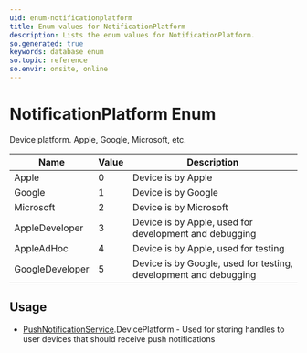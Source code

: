 ```yaml
---
uid: enum-notificationplatform
title: Enum values for NotificationPlatform
description: Lists the enum values for NotificationPlatform.
so.generated: true
keywords: database enum
so.topic: reference
so.envir: onsite, online
---
```


# NotificationPlatform Enum

Device platform. Apple, Google, Microsoft, etc.

| Name | Value | Description |
|------|-------|-------------|
|Apple|0|Device is by Apple|
|Google|1|Device is by Google|
|Microsoft|2|Device is by Microsoft|
|AppleDeveloper|3|Device is by Apple, used for development and debugging|
|AppleAdHoc|4|Device is by Apple, used for testing|
|GoogleDeveloper|5|Device is by Google, used for testing, development and debugging|

## Usage

* [PushNotificationService](../pushnotificationservice.md).DevicePlatform - Used for storing handles to user devices that should receive push notifications
